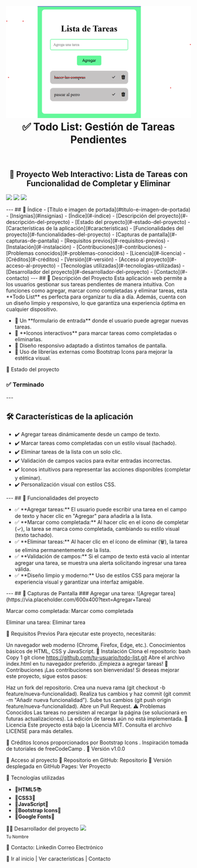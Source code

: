 <h1 id="titulo-e-imagen-de-portada" align="center">
<img src="https://github.com/PaolaBasualdo/manejo-del-dom-todo-list/blob/main/Captura%20de%20pantalla%202025-02-13%20222453.png" alt="Vista previa de la aplicación">
<br>
✅ Todo List: Gestión de Tareas Pendientes
</h1>
<br>
<h2 align="center">
📌 Proyecto Web Interactivo: Lista de Tareas con Funcionalidad de Completar y Eliminar
</h2>
<p id="insignias" align="left">
<img src="https://img.shields.io/badge/STATUS-TERMINADO-blue">
<img src="https://img.shields.io/github/languages/top/tu-usuario/todo-list">
<img src="https://img.shields.io/github/stars/tu-usuario/todo-list?style=social">
</p>
---
## 📌 Índice
- [Título e imagen de portada](#titulo-e-imagen-de-portada)
- [Insignias](#insignias)
- [Índice](#-índice)
- [Descripción del proyecto](#-descripción-del-proyecto)
- [Estado del proyecto](#-estado-del-proyecto)
- [Características de la aplicación](#caracteristicas)
- [Funcionalidades del proyecto](#-funcionalidades-del-proyecto)
- [Capturas de pantalla](#-capturas-de-pantalla)
- [Requisitos previos](#-requisitos-previos)
- [Instalación](#-instalación)
- [Contribuciones](#-contribuciones)
- [Problemas conocidos](#-problemas-conocidos)
- [Licencia](#-licencia)
- [Créditos](#-créditos)
- [Versión](#-versión)
- [Acceso al proyecto](#-acceso-al-proyecto)
- [Tecnologías utilizadas](#-tecnologías-utilizadas)
- [Desarrollador del proyecto](#-desarrollador-del-proyecto)
- [Contacto](#-contacto)
---
## 📖 Descripción del Proyecto
Esta aplicación web permite a los usuarios gestionar sus tareas pendientes de manera intuitiva. Con funciones como agregar, marcar como completadas y eliminar tareas, esta **Todo List** es perfecta para organizar tu día a día. Además, cuenta con un diseño limpio y responsivo, lo que garantiza una experiencia óptima en cualquier dispositivo.

<ul>
<li>🔹 Un **formulario de entrada** donde el usuario puede agregar nuevas tareas.</li>
<li>🔹 **Iconos interactivos** para marcar tareas como completadas o eliminarlas.</li>
<li>🔹 Diseño responsivo adaptado a distintos tamaños de pantalla.</li>
<li>🔹 Uso de librerías externas como Bootstrap Icons para mejorar la estética visual.</li>
</ul>

🚧 Estado del proyecto
<h3 align="left">
✅ Terminado
</h3>
---
<h2 id="caracteristicas">🛠️ Características de la aplicación</h2>
<ul>
<li>✔️ Agregar tareas dinámicamente desde un campo de texto.</li>
<li>✔️ Marcar tareas como completadas con un estilo visual (tachado).</li>
<li>✔️ Eliminar tareas de la lista con un solo clic.</li>
<li>✔️ Validación de campos vacíos para evitar entradas incorrectas.</li>
<li>✔️ Iconos intuitivos para representar las acciones disponibles (completar y eliminar).</li>
<li>✔️ Personalización visual con estilos CSS.</li>
</ul>
---
## 🔧 Funcionalidades del proyecto
<ul>
<li>✅ **Agregar tareas:** El usuario puede escribir una tarea en el campo de texto y hacer clic en "Agregar" para añadirla a la lista.</li>
<li>✅ **Marcar como completada:** Al hacer clic en el ícono de completar (✓), la tarea se marca como completada, cambiando su estilo visual (texto tachado).</li>
<li>✅ **Eliminar tareas:** Al hacer clic en el ícono de eliminar (🗑️), la tarea se elimina permanentemente de la lista.</li>
<li>✅ **Validación de campos:** Si el campo de texto está vacío al intentar agregar una tarea, se muestra una alerta solicitando ingresar una tarea válida.</li>
<li>✅ **Diseño limpio y moderno:** Uso de estilos CSS para mejorar la experiencia visual y garantizar una interfaz amigable.</li>
</ul>
---
## 📸 Capturas de Pantalla
### Agregar una tarea:
![Agregar tarea](https://via.placeholder.com/600x400?text=Agregar+Tarea)

Marcar como completada:
Marcar como completada

Eliminar una tarea:
Eliminar tarea

🔧 Requisitos Previos
Para ejecutar este proyecto, necesitarás:

Un navegador web moderno (Chrome, Firefox, Edge, etc.).
Conocimientos básicos de HTML, CSS y JavaScript.
🚀 Instalación
Clona el repositorio:
bash
Copy
1
git clone https://github.com/tu-usuario/todo-list.git
Abre el archivo index.html en tu navegador preferido.
¡Empieza a agregar tareas!
🤝 Contribuciones
¡Las contribuciones son bienvenidas! Si deseas mejorar este proyecto, sigue estos pasos:

Haz un fork del repositorio.
Crea una nueva rama (git checkout -b feature/nueva-funcionalidad).
Realiza tus cambios y haz commit (git commit -m "Añadir nueva funcionalidad").
Sube tus cambios (git push origin feature/nueva-funcionalidad).
Abre un Pull Request.
⚠️ Problemas Conocidos
Las tareas no persisten al recargar la página (se solucionará en futuras actualizaciones).
La edición de tareas aún no está implementada.
📜 Licencia
Este proyecto está bajo la Licencia MIT. Consulta el archivo LICENSE para más detalles.

🙏 Créditos
Iconos proporcionados por Bootstrap Icons .
Inspiración tomada de tutoriales de freeCodeCamp .
📌 Versión
v1.0.0

📁 Acceso al proyecto
🔗 Repositorio en GitHub:
Repositorio
🔗 Versión desplegada en GitHub Pages:
Ver Proyecto

🚀 Tecnologías utilizadas
<ul>
<li>🔹<strong>HTML5</strong>📚</li>
<li>🔹<strong>CSS3</strong>💚</li>
<li>🔹<strong>JavaScript</strong>💪</li>
<li>🔹<strong>Bootstrap Icons</strong>📸</li>
<li>🔹<strong>Google Fonts</strong>🎨</li>
</ul>

👨‍💻 Desarrollador del proyecto
<img src="https://avatars.githubusercontent.com/u/12345678?v=4" width=115><br><sub>Tu Nombre</sub>

📩 Contacto:
Linkedin
Correo Electrónico

📌 Ir al inicio | Ver características | Contacto

